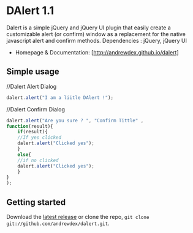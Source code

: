 DAlert 1.1
======

Dalert is a simple jQuery and jQuery UI plugin that easily create a customizable alert (or confirm) window as a replacement for the native javascript alert and confirm methods.
Dependencies : jQuery, jQuery UI



* Homepage & Documentation: [http://andrewdex.github.io/dalert]


## Simple usage

//Dalert Alert Dialog
```js
dalert.alert("I am a liitle DAlert !"); 
```

//Dalert Confirm Dialog
```js
dalert.alert("Are you sure ? ", "Confirm Tittle" , 
function(result){
	if(result){
	//If yes clicked 
	dalert.alert("Clicked yes"); 
	}
	else{
	//if no clicked
	dalert.alert("Clicked yes"); 
	}
}
);
```


## Getting started
Download the [latest release](https://github.com/andrewdex/dalert/archive/master.zip) or clone the repo, `git clone git://github.com/andrewdex/dalert.git`.

